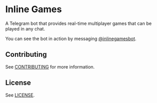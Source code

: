 # Inline Games

A Telegram bot that provides real-time multiplayer games that can be played in any chat.

You can see the bot in action by messaging [@inlinegamesbot](https://telegram.me/inlinegamesbot).

## Contributing

See [CONTRIBUTING](CONTRIBUTING.md) for more information.

## License

See [LICENSE](LICENSE).
